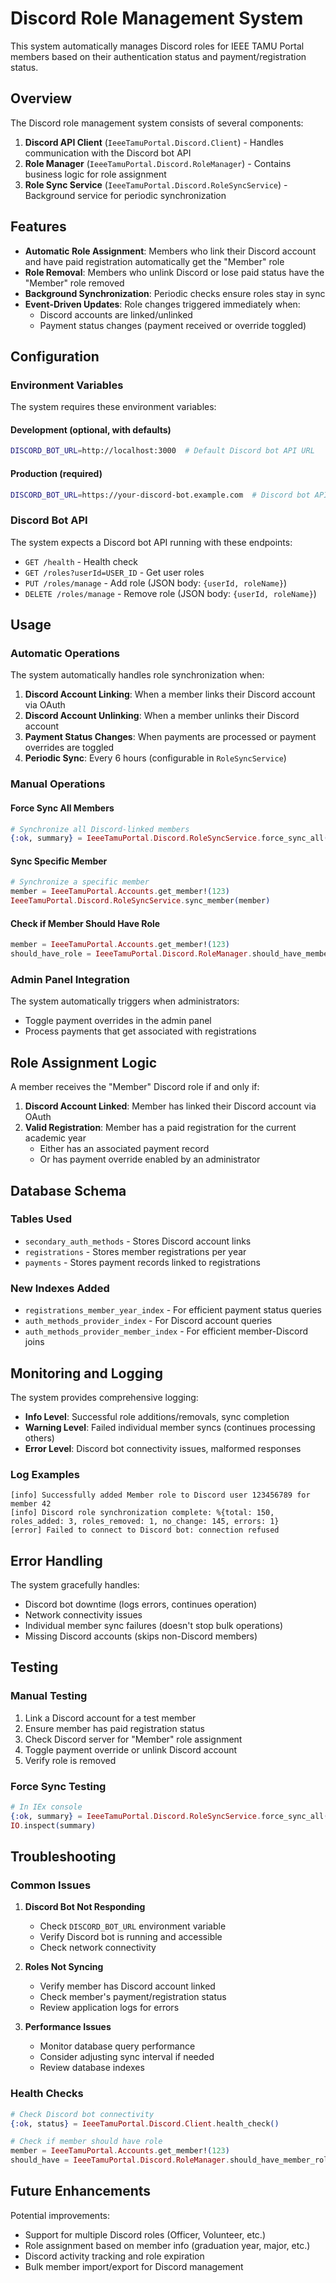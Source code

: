 # Discord Role Management System

This system automatically manages Discord roles for IEEE TAMU Portal members based on their authentication status and payment/registration status.

## Overview

The Discord role management system consists of several components:

1. **Discord API Client** (`IeeeTamuPortal.Discord.Client`) - Handles communication with the Discord bot API
2. **Role Manager** (`IeeeTamuPortal.Discord.RoleManager`) - Contains business logic for role assignment
3. **Role Sync Service** (`IeeeTamuPortal.Discord.RoleSyncService`) - Background service for periodic synchronization

## Features

- **Automatic Role Assignment**: Members who link their Discord account and have paid registration automatically get the "Member" role
- **Role Removal**: Members who unlink Discord or lose paid status have the "Member" role removed
- **Background Synchronization**: Periodic checks ensure roles stay in sync
- **Event-Driven Updates**: Role changes triggered immediately when:
  - Discord accounts are linked/unlinked
  - Payment status changes (payment received or override toggled)

## Configuration

### Environment Variables

The system requires these environment variables:

#### Development (optional, with defaults)
```bash
DISCORD_BOT_URL=http://localhost:3000  # Default Discord bot API URL
```

#### Production (required)
```bash
DISCORD_BOT_URL=https://your-discord-bot.example.com  # Discord bot API URL
```

### Discord Bot API

The system expects a Discord bot API running with these endpoints:

- `GET /health` - Health check
- `GET /roles?userId=USER_ID` - Get user roles
- `PUT /roles/manage` - Add role (JSON body: `{userId, roleName}`)
- `DELETE /roles/manage` - Remove role (JSON body: `{userId, roleName}`)

## Usage

### Automatic Operations

The system automatically handles role synchronization when:

1. **Discord Account Linking**: When a member links their Discord account via OAuth
2. **Discord Account Unlinking**: When a member unlinks their Discord account
3. **Payment Status Changes**: When payments are processed or payment overrides are toggled
4. **Periodic Sync**: Every 6 hours (configurable in `RoleSyncService`)

### Manual Operations

#### Force Sync All Members
```elixir
# Synchronize all Discord-linked members
{:ok, summary} = IeeeTamuPortal.Discord.RoleSyncService.force_sync_all()
```

#### Sync Specific Member
```elixir
# Synchronize a specific member
member = IeeeTamuPortal.Accounts.get_member!(123)
IeeeTamuPortal.Discord.RoleSyncService.sync_member(member)
```

#### Check if Member Should Have Role
```elixir
member = IeeeTamuPortal.Accounts.get_member!(123)
should_have_role = IeeeTamuPortal.Discord.RoleManager.should_have_member_role?(member)
```

### Admin Panel Integration

The system automatically triggers when administrators:
- Toggle payment overrides in the admin panel
- Process payments that get associated with registrations

## Role Assignment Logic

A member receives the "Member" Discord role if and only if:

1. **Discord Account Linked**: Member has linked their Discord account via OAuth
2. **Valid Registration**: Member has a paid registration for the current academic year
   - Either has an associated payment record
   - Or has payment override enabled by an administrator

## Database Schema

### Tables Used

- `secondary_auth_methods` - Stores Discord account links
- `registrations` - Stores member registrations per year
- `payments` - Stores payment records linked to registrations

### New Indexes Added

- `registrations_member_year_index` - For efficient payment status queries
- `auth_methods_provider_index` - For Discord account queries
- `auth_methods_provider_member_index` - For efficient member-Discord joins

## Monitoring and Logging

The system provides comprehensive logging:

- **Info Level**: Successful role additions/removals, sync completion
- **Warning Level**: Failed individual member syncs (continues processing others)
- **Error Level**: Discord bot connectivity issues, malformed responses

### Log Examples

```
[info] Successfully added Member role to Discord user 123456789 for member 42
[info] Discord role synchronization complete: %{total: 150, roles_added: 3, roles_removed: 1, no_change: 145, errors: 1}
[error] Failed to connect to Discord bot: connection refused
```

## Error Handling

The system gracefully handles:

- Discord bot downtime (logs errors, continues operation)
- Network connectivity issues
- Individual member sync failures (doesn't stop bulk operations)
- Missing Discord accounts (skips non-Discord members)

## Testing

### Manual Testing

1. Link a Discord account for a test member
2. Ensure member has paid registration status
3. Check Discord server for "Member" role assignment
4. Toggle payment override or unlink Discord account
5. Verify role is removed

### Force Sync Testing

```elixir
# In IEx console
{:ok, summary} = IeeeTamuPortal.Discord.RoleSyncService.force_sync_all()
IO.inspect(summary)
```

## Troubleshooting

### Common Issues

1. **Discord Bot Not Responding**
   - Check `DISCORD_BOT_URL` environment variable
   - Verify Discord bot is running and accessible
   - Check network connectivity

2. **Roles Not Syncing**
   - Verify member has Discord account linked
   - Check member's payment/registration status
   - Review application logs for errors

3. **Performance Issues**
   - Monitor database query performance
   - Consider adjusting sync interval if needed
   - Review database indexes

### Health Checks

```elixir
# Check Discord bot connectivity
{:ok, status} = IeeeTamuPortal.Discord.Client.health_check()

# Check if member should have role
member = IeeeTamuPortal.Accounts.get_member!(123)
should_have = IeeeTamuPortal.Discord.RoleManager.should_have_member_role?(member)
```

## Future Enhancements

Potential improvements:
- Support for multiple Discord roles (Officer, Volunteer, etc.)
- Role assignment based on member info (graduation year, major, etc.)
- Discord activity tracking and role expiration
- Bulk member import/export for Discord management

